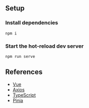 ## Setup
### Install dependencies
```
npm i
```
### Start the hot-reload dev server
```
npm run serve
```
## References
- [Vue](https://vuejs.org/)
- [Axios](https://www.npmjs.com/package/axios)
- [TypeScript](https://www.typescriptlang.org/)
- [Pinia](https://pinia.vuejs.org/)
